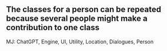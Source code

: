 ## The classes for a person can be repeated because several people might make a contribution to one class

MJ: ChatGPT, Engine, UI, Utility, Location, Dialogues, Person
